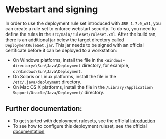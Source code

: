 Webstart and signing
====================

In order to use the deployment rule set introduced with ```JRE 1.7.0_u51```, you can create a rule set to enforce webstart
security. To do so, you need to define the rules in the ```src/main/ruleset/ruleset.xml```. After the build ran, there is an
additional jar below the target directory called ```DeploymentRuleSet.jar```. This jar needs to be signed with an official
certificate before it can be deployed to a workstation:

* On Windows platforms, install the file in the ```<Windows-directory>\Sun\Java\Deployment``` directory, for example, ```c:\Windows\Sun\Java\Deployment```.
* On Solaris or Linux platforms, install the file in the ```/etc/.java/deployment``` directory.
* On Mac OS X platforms, install the file in the ```/Library/Application\ Support/Oracle/Java/Deployment/``` directory.

Further documentation:
----------------------

* To get started with deployment rulesets, see the official [introduction](https://blogs.oracle.com/java-platform-group/entry/introducing_deployment_rule_sets)
* To see how to configure this deployment ruleset, see the official [documentation](http://docs.oracle.com/javase/8/docs/technotes/guides/deploy/deployment_rules.html)
